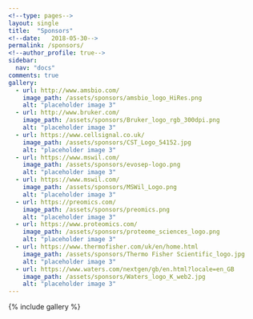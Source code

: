 ```yaml
---
<!--type: pages-->
layout: single
title:  "Sponsors"
<!--date:   2018-05-30-->
permalink: /sponsors/
<!--author_profile: true-->
sidebar:
  nav: "docs"
comments: true
gallery:
  - url: http://www.amsbio.com/
    image_path: /assets/sponsors/amsbio_logo_HiRes.png
    alt: "placeholder image 3"
  - url: http://www.bruker.com/
    image_path: /assets/sponsors/Bruker_logo_rgb_300dpi.png
    alt: "placeholder image 3"
  - url: https://www.cellsignal.co.uk/
    image_path: /assets/sponsors/CST_Logo_54152.jpg
    alt: "placeholder image 3"
  - url: https://www.mswil.com/
    image_path: /assets/sponsors/evosep-logo.png
    alt: "placeholder image 3"    
  - url: https://www.mswil.com/
    image_path: /assets/sponsors/MSWil_Logo.png
    alt: "placeholder image 3"
  - url: https://preomics.com/
    image_path: /assets/sponsors/preomics.png
    alt: "placeholder image 3"
  - url: https://www.proteomics.com/
    image_path: /assets/sponsors/proteome_sciences_logo.png
    alt: "placeholder image 3"
  - url: https://www.thermofisher.com/uk/en/home.html
    image_path: /assets/sponsors/Thermo Fisher Scientific_logo.jpg
    alt: "placeholder image 3"     
  - url: https://www.waters.com/nextgen/gb/en.html?locale=en_GB
    image_path: /assets/sponsors/Waters_logo_K_web2.jpg
    alt: "placeholder image 3"
---
```





{% include gallery  %}


